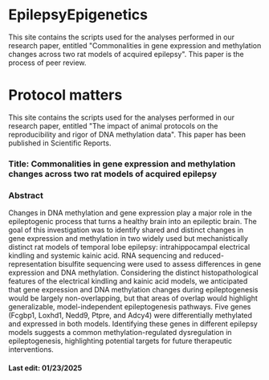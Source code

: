 # EpilepsyEpigenetics

This site contains the scripts used for the analyses performed in our research paper, entitled "Commonalities in gene expression and methylation changes across two rat models of acquired epilepsy". This paper is the process of peer review. 

# Protocol matters
This site contains the scripts used for the analyses performed in our research paper, entitled "The impact of animal protocols on the reproducibility and rigor of DNA methylation data". This paper has been published in Scientific Reports. 

### Title: Commonalities in gene expression and methylation changes across two rat models of acquired epilepsy

### Abstract
Changes in DNA methylation and gene expression play a major role in the epileptogenic process that turns a healthy brain into an epileptic brain. The goal of this investigation was to identify shared and distinct changes in gene expression and methylation in two widely used but mechanistically distinct rat models of temporal lobe epilepsy: intrahippocampal electrical kindling and systemic kainic acid. RNA sequencing and reduced-representation bisulfite sequencing were used to assess differences in gene expression and DNA methylation. Considering the distinct histopathological features of the electrical kindling and kainic acid models, we anticipated that gene expression and DNA methylation changes during epileptogenesis would be largely non-overlapping, but that areas of overlap would highlight generalizable, model-independent epileptogenesis pathways. Five genes (Fcgbp1, Loxhd1, Nedd9, Ptpre, and Adcy4) were differentially methylated and expressed in both models. Identifying these genes in different epilepsy models suggests a common methylation-regulated dysregulation in epileptogenesis, highlighting potential targets for future therapeutic interventions.


#### Last edit: 01/23/2025

